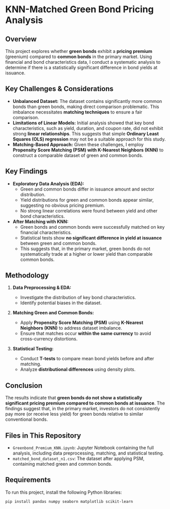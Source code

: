 # KNN-Matched Green Bond Pricing Analysis

## Overview
This project explores whether **green bonds** exhibit a **pricing premium** (greenium) compared to **common bonds** in the primary market. Using financial and bond characteristics data, I conduct a systematic analysis to determine if there is a statistically significant difference in bond yields at issuance.

## Key Challenges & Considerations
- **Unbalanced Dataset:** The dataset contains significantly more common bonds than green bonds, making direct comparison problematic. This imbalance necessitates **matching techniques** to ensure a fair comparison.
- **Limitations of Linear Models:** Initial analysis showed that key bond characteristics, such as yield, duration, and coupon rate, did not exhibit strong **linear relationships**. This suggests that simple **Ordinary Least Squares (OLS) regression** may not be a suitable approach for this study.
- **Matching-Based Approach:** Given these challenges, I employ **Propensity Score Matching (PSM) with K-Nearest Neighbors (KNN)** to construct a comparable dataset of green and common bonds.

## Key Findings
- **Exploratory Data Analysis (EDA):**  
  - Green and common bonds differ in issuance amount and sector distribution.
  - Yield distributions for green and common bonds appear similar, suggesting no obvious pricing premium.
  - No strong linear correlations were found between yield and other bond characteristics.
- **After Matching with KNN:**  
  - Green bonds and common bonds were successfully matched on key financial characteristics.
  - Statistical tests show **no significant difference in yield at issuance** between green and common bonds.
  - This suggests that, in the primary market, green bonds do not systematically trade at a higher or lower yield than comparable common bonds.

## Methodology
1. **Data Preprocessing & EDA:**  
   - Investigate the distribution of key bond characteristics.  
   - Identify potential biases in the dataset.  
   
2. **Matching Green and Common Bonds:**  
   - Apply **Propensity Score Matching (PSM)** using **K-Nearest Neighbors (KNN)** to address dataset imbalance.  
   - Ensure that matches occur **within the same currency** to avoid cross-currency distortions.  

3. **Statistical Testing:**  
   - Conduct **T-tests** to compare mean bond yields before and after matching.  
   - Analyze **distributional differences** using density plots.  

## Conclusion
The results indicate that **green bonds do not show a statistically significant pricing premium compared to common bonds at issuance**. The findings suggest that, in the primary market, investors do not consistently pay more (or receive less yield) for green bonds relative to similar conventional bonds.

## Files in This Repository
- `Greenbond_Premium_KNN.ipynb`: Jupyter Notebook containing the full analysis, including data preprocessing, matching, and statistical testing.
- `matched_bond_dataset_n1.csv`: The dataset after applying PSM, containing matched green and common bonds.

## Requirements
To run this project, install the following Python libraries:
```bash
pip install pandas numpy seaborn matplotlib scikit-learn
